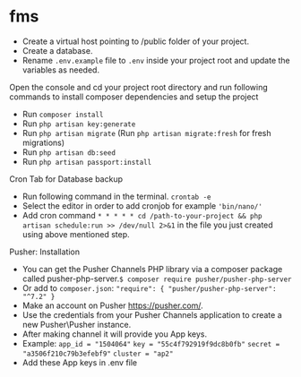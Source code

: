# fms
- Create a virtual host pointing to /public folder of your project.
- Create a database.
- Rename `.env.example` file to `.env` inside your project root and update the variables as needed.

Open the console and cd your project root directory and run following commands to install composer dependencies and setup the project

- Run `composer install`
- Run `php artisan key:generate` 
- Run `php artisan migrate` (Run `php artisan migrate:fresh` for fresh migrations)
- Run `php artisan db:seed`
- Run `php artisan passport:install`

Cron Tab for Database backup
- Run following command in the terminal.
`crontab -e`
- Select the editor in order to add cronjob for example `'bin/nano/'`
- Add cron command `* * * * * cd /path-to-your-project && php artisan schedule:run >> /dev/null 2>&1` in the file you just created using above mentioned step.

Pusher:
Installation
- You can get the Pusher Channels PHP library via a composer package called pusher-php-server.`$ composer require pusher/pusher-php-server`
- Or add to `composer.json`:
`"require": {
    "pusher/pusher-php-server": "^7.2"
}`
- Make an account on Pusher https://pusher.com/.
- Use the credentials from your Pusher Channels application to create a new Pusher\Pusher instance.
- After making channel it will provide you App keys.
- Example:
`app_id = "1504064"`
`key = "55c4f792919f9dc8b0fb"`
`secret = "a3506f210c79b3efebf9"`
`cluster = "ap2"`
- Add these App keys in .env file
